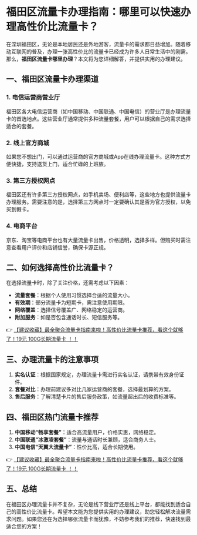 # 福田区流量卡办理指南：哪里可以快速办理高性价比流量卡？

在深圳福田区，无论是本地居民还是外地游客，流量卡的需求都日益增加。随着移动互联网的普及，办理一张高性价比的流量卡已经成为许多人日常生活中的刚需。那么，**福田区流量卡哪里办理**？本文将为您详细解答，并提供实用的办理建议。

## 一、福田区流量卡办理渠道

### 1. 电信运营商营业厅
福田区各大电信运营商（如中国移动、中国联通、中国电信）的营业厅是办理流量卡的首选地点。这些营业厅通常提供多种流量套餐，用户可以根据自己的需求选择适合的套餐。

### 2. 线上官方商城
如果您不想出门，可以通过运营商的官方商城或App在线办理流量卡。这种方式方便快捷，支持送货上门，适合忙碌的上班族。

### 3. 第三方授权网点
福田区还有许多第三方授权网点，如手机卖场、便利店等，这些地方也提供流量卡办理服务。需要注意的是，选择第三方网点时一定要确认其是否为官方授权，以免买到假卡。

### 4. 电商平台
京东、淘宝等电商平台也有大量流量卡出售，价格透明，选择多样。但购买时需注意查看用户评价和店铺信誉，确保卡源正规。

## 二、如何选择高性价比流量卡？

在选择流量卡时，除了关注价格，还需考虑以下因素：
- **流量套餐**：根据个人使用习惯选择合适的流量大小。
- **有效期**：部分流量卡为短期卡，需注意使用期限。
- **网络覆盖**：选择信号覆盖广、网络稳定的运营商。
- **附加服务**：如是否包含通话时长、短信服务等。

👉 [【建议收藏】最全聚合流量卡指南来啦！高性价比流量卡推荐，看这个就够了！19元 100G长期流量卡 ！！](https://bit.ly/Liuliangka)

## 三、办理流量卡的注意事项

1. **实名认证**：根据国家规定，办理流量卡需进行实名认证，请携带有效身份证件。
2. **套餐对比**：办理前建议多对比几家运营商的套餐，选择最划算的方案。
3. **售后服务**：了解清楚卡片的售后服务政策，如流量超出后的收费标准等。

## 四、福田区热门流量卡推荐

1. **中国移动“畅享套餐”**：适合高流量用户，价格实惠，网络稳定。
2. **中国联通“冰激凌套餐”**：流量与通话时长兼顾，适合商务人士。
3. **中国电信“天翼大流量卡”**：性价比高，适合长期使用。

👉 [【建议收藏】最全聚合流量卡指南来啦！高性价比流量卡推荐，看这个就够了！19元 100G长期流量卡 ！！](https://bit.ly/Liuliangka)

## 五、总结

在福田区办理流量卡并不复杂，无论是线下营业厅还是线上平台，都能找到适合自己的高性价比流量卡。希望本文能为您提供实用的办理建议，助您轻松解决流量需求问题。如果您还在为选择哪张流量卡而犹豫，不妨参考我们的推荐，快速找到最适合您的方案！